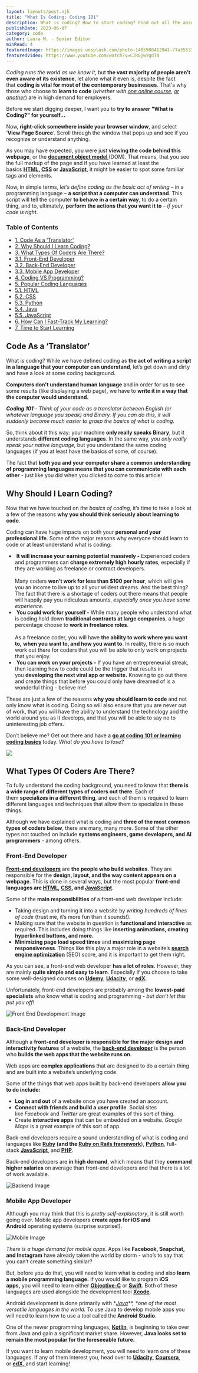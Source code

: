```yaml
---
layout: layouts/post.njk
title: "What Is Coding: Coding 101"
description: What is coding? How to start coding? Find out all the answers in this article!
publishDate: 2023-06-07
category: code
author: Laura M. - Senior Editor
minRead: 4
featuredImage: https://images.unsplash.com/photo-1485988412941-77a35537dae4?ixlib=rb-4.0.3&ixid=M3wxMjA3fDB8MHxzZWFyY2h8MzV8fGNvbXB1dGVyfGVufDB8fDB8fHww&auto=format&fit=crop&w=600&q=60
featuredVideo: https://www.youtube.com/watch?v=CIRGjwYgdT4
---
```

*Coding runs the world as we know it*, but **the vast majority of people aren’t even aware of its existence**, let alone what it even is, despite the fact that **coding is vital for most of the contemporary businesses**. That's why those who choose to **learn to code** (*whether with [one online course](https://www.bitdegree.org/goon/introduction-to-python-programming-udemy), [or another](https://www.bitdegree.org/goon/edx-homepage)*) are in high demand for employers.  

Before we start digging deeper, I want you to **try to answer "What is Coding?" for yourself...**

Now, **right-click somewhere inside your browser window**, and select ‘**View Page Source**’. Scroll through the window that pops up and see if you recognize or understand anything.

As you may have expected, you were just **viewing the code behind this webpage**, or the **[document object model ](https://en.wikipedia.org/wiki/Document_Object_Model)**(DOM). That means, that you see the full markup of the page and if you have learned at least the basics **[HTML](https://en.wikipedia.org/wiki/HTML), [CSS](https://en.wikipedia.org/wiki/Cascading_Style_Sheets) or [JavaScript](https://en.wikipedia.org/wiki/JavaScript)**, it might be easier to spot some familiar tags and elements.

Now, in simple terms, l*et’s define coding as the basic act of writing* – in a programming language – **a script that a computer can understand**. This script will tell the computer **to behave in a certain way**, to do a certain thing, and to, ultimately, **perform the actions that you want it to** – *if your code is right*.



### Table of Contents

* [1. Code As a ‘Translator’](https://www.bitdegree.org/tutorials/what-is-coding/#code-as-a-lsquotranslatorrsquo)
* [2. Why Should I Learn Coding?](https://www.bitdegree.org/tutorials/what-is-coding/#why-should-i-learn-coding)
* [3. What Types Of Coders Are There?](https://www.bitdegree.org/tutorials/what-is-coding/#what-types-of-coders-are-there)
* [3.1. Front-End Developer](https://www.bitdegree.org/tutorials/what-is-coding/#front-end-developer)
* [3.2. Back-End Developer](https://www.bitdegree.org/tutorials/what-is-coding/#back-end-developer)
* [3.3. Mobile App Developer](https://www.bitdegree.org/tutorials/what-is-coding/#mobile-app-developer)
* [4. Coding VS Programming?](https://www.bitdegree.org/tutorials/what-is-coding/#coding-vs-programming)
* [5. Popular Coding Languages](https://www.bitdegree.org/tutorials/what-is-coding/#popular-coding-languages)
* [5.1. HTML](https://www.bitdegree.org/tutorials/what-is-coding/#html)
* [5.2. CSS](https://www.bitdegree.org/tutorials/what-is-coding/#css)
* [5.3. Python](https://www.bitdegree.org/tutorials/what-is-coding/#python)
* [5.4. Java](https://www.bitdegree.org/tutorials/what-is-coding/#java)
* [5.5. JavaScript](https://www.bitdegree.org/tutorials/what-is-coding/#javascript)
* [6. How Can I Fast-Track My Learning?](https://www.bitdegree.org/tutorials/what-is-coding/#how-can-i-fast-track-my-learning)
* [7. Time to Start Learning](https://www.bitdegree.org/tutorials/what-is-coding/#time-to-start-learning)

## Code As a ‘Translator’

<!--StartFragment-->

What is coding? While we have defined coding as **the act of writing a script in a language that your computer can understand**, let’s get down and dirty and have a look at some coding background.

**Computers don't understand human language** and in order for us to see some results (like displaying a web page), we have to **write it in a way that the computer would understand.**

***Coding 101*** - *Think of your code as a translator between English (or whatever language you speak) and Binary. If you can do this, it will suddenly become much easier to grasp the basics of what is coding.*

So, think about it this way: your machine **only really speaks Binary**, but it understands **different coding languages**. In the same way, *you only really speak your native language,* but you understand the same coding languages (if you at least have the basics of some, of course).

The fact that **both you and your computer share a common understanding of programming languages means that you can communicate with each other** - just like you did when you clicked to come to this article!

<!--EndFragment-->

<!--StartFragment-->

## Why Should I Learn Coding?

Now that we have touched on *the basics of coding,* it’s time to take a look at a few of the reasons **why you should think seriously about learning to code**.

Coding can have huge impacts on both your **personal and your professional life**. Some of the major reasons why everyone should learn to code or at least understand what is coding:

*  **It will increase your earning potential massively -** Experienced coders and programmers can **charge extremely high hourly rates**, especially if they are working as freelance or contract developers.\
  \
  Many coders **won’t work for less than $100 per hour**, which will give you an income to live up to all your wildest dreams. And the best thing? The fact that there is a shortage of coders out there means that people will happily pay you ridiculous amounts, *especially once you have some experience*.
*  **You could work for yourself -** While many people who understand what is coding hold down **traditional contracts at large companies**, a huge percentage choose to **work in freelance roles**.\
  \
  As a freelance coder, you will have **the ability to work where you want to,** **when you want to, and how you want to**. In reality, there is so much work out there for coders that you will be able to only work on projects that you enjoy.
*  **You can work on your projects -** If you have an entrepreneurial streak, then learning how to code could be the trigger that results in you **developing the next viral app or website.** Knowing to go out there and create things that before you could only have dreamed of is a wonderful thing - believe me!

These are just a few of the reasons **why you should learn to code** and not only know what is coding. Doing so will also ensure that you are never out of work, that you will have the ability to understand the technology and the world around you as it develops, and that you will be able to say no to uninteresting job offers.

Don’t believe me? Get out there and have a **[go at coding 101 or learning coding basics](https://www.bitdegree.org/learn/)** today. *What do you have to lose?*

<!--EndFragment-->

![](https://images.unsplash.com/photo-1507238691740-187a5b1d37b8?ixlib=rb-4.0.3&ixid=M3wxMjA3fDB8MHxwaG90by1wYWdlfHx8fGVufDB8fHx8fA%3D%3D&auto=format&fit=crop&w=455&q=80)

<!--StartFragment-->

## What Types Of Coders Are There?

To fully understand the coding background, you need to know that **there is a wide range of different types of coders out there**. Each of them **specializes in a different thing**, and each of them is required to learn different languages and techniques that allow them to specialize in these things.

Although we have explained what is coding and **three of the most common types of coders below**, there are many, many more. Some of the other types not touched on include **systems engineers, game developers, and AI programmers** - among others.

<!--EndFragment--><!--StartFragment-->

### Front-End Developer

**[Front-end developers](https://en.wikipedia.org/wiki/Front-end_web_development)** are **the people who build websites**. They are responsible for the **design, layout, and the way content appears on a webpage**. This is done in several ways, but the most popular **front-end languages are [HTML](https://en.wikipedia.org/wiki/HTML), [CSS](https://en.wikipedia.org/wiki/Cascading_Style_Sheets), and [JavaScript](https://en.wikipedia.org/wiki/JavaScript).**

<!--EndFragment-->

<!--StartFragment-->

Some of the **main responsibilities** of a front-end web developer include:

* Taking design and turning it into a website by *writing hundreds of lines of code* (trust me, it’s more fun than it sounds!).
* Making sure that the website in question is **functional and interactive** as required. This includes doing things like **inserting animations, creating hyperlinked buttons, and more.**
* **Minimizing page load speed times** and **maximizing page responsiveness**. Things like this play a major role in a website’s **[search engine optimization](https://en.wikipedia.org/wiki/Search_engine_optimization)** (SEO) score, and it is important to get them right.

As you can see, a front-end web developer **has a lot of roles**. However, they are mainly **quite simple and easy to learn**. Especially if you choose to take some well-designed courses on **[Udemy](https://www.bitdegree.org/goon/udemy)**, **[Udacity](https://www.bitdegree.org/goon/udacity-homepage)**, or **[edX](https://www.bitdegree.org/goon/edx-homepage)**.

Unfortunately, front-end developers are probably among the **lowest-paid specialists** who know what is coding and programming - *but don’t let this put you off!*

<!--EndFragment-->

![Front End Development Image](https://images.unsplash.com/photo-1613068687893-5e85b4638b56?ixlib=rb-4.0.3&ixid=M3wxMjA3fDB8MHxwaG90by1wYWdlfHx8fGVufDB8fHx8fA%3D%3D&auto=format&fit=crop&w=870&q=80 "Front End Development")

<!--StartFragment-->

### Back-End Developer

Although a **front-end developer is responsible for the major design and interactivity features** of a website, the **[back-end developer](https://en.wikipedia.org/wiki/Front_end_and_back_end)** is the person who **builds the web apps that the website runs on**.

<!--EndFragment-->

<!--StartFragment-->

Web apps are **complex applications** that are designed to do a certain thing and are built into a website’s underlying code.

Some of the things that web apps built by back-end developers **allow you to do include:**

* **Log in and out** of a website once you have created an account.
* **Connect with friends and build a user profile**. Social sites like *Facebook* and *Twitter* are great examples of this sort of thing.
* Create **interactive apps** that can be embedded on a website. *Google Maps* is a great example of this sort of app.

Back-end developers require a sound understanding of what is coding and languages like **[Ruby](https://en.wikipedia.org/wiki/Ruby_(programming_language)) (and the [Ruby on Rails framework](https://en.wikipedia.org/wiki/Ruby_on_Rails)**), **[Python](https://en.wikipedia.org/wiki/Python_(programming_language))**, full-stack **[JavaScript](https://en.wikipedia.org/wiki/JavaScript)**, and **[PHP](https://en.wikipedia.org/wiki/PHP)**.

Back-end developers are **in high demand**, which means that they **command higher salaries** on average than front-end developers and that there is a lot of work available.

<!--EndFragment-->

![Backend Image](https://images.unsplash.com/photo-1627398242454-45a1465c2479?ixlib=rb-4.0.3&ixid=M3wxMjA3fDB8MHxwaG90by1wYWdlfHx8fGVufDB8fHx8fA%3D%3D&auto=format&fit=crop&w=774&q=80 "Backend Development")

<!--StartFragment-->

### Mobile App Developer

Although you may think that this is *pretty self-explanatory*, it is still worth going over. Mobile app developers **create apps for iOS and Android** operating systems (surprise surprise!).

<!--EndFragment-->

![Mobile Image](https://images.unsplash.com/photo-1526498460520-4c246339dccb?ixlib=rb-4.0.3&ixid=M3wxMjA3fDB8MHxwaG90by1wYWdlfHx8fGVufDB8fHx8fA%3D%3D&auto=format&fit=crop&w=870&q=80 "Mobile Development ")

<!--StartFragment-->

*There is a huge demand for mobile apps*. Apps like **Facebook, Snapchat, and Instagram** have already taken the world by storm - who’s to say that you can’t create something similar?

But, before you do that, you will need to learn what is coding and also **learn a mobile programming language.** If you would like to program **iOS apps,** you will need to learn either **[Objective-C](https://en.wikipedia.org/wiki/Objective-C)** or **[Swift](https://en.wikipedia.org/wiki/Swift_(programming_language))**. Both of these languages are used alongside the development tool **[Xcode](https://en.wikipedia.org/wiki/Xcode)**.

Android development is done primarily with **[Java](https://en.wikipedia.org/wiki/Java_(programming_language))**, *one of the most versatile languages in the world.* To use Java to develop mobile apps you will need to learn how to use a tool called the **Android Studio**.

One of the newer programming languages, **[Kotlin](https://en.wikipedia.org/wiki/Kotlin_(programming_language))**, is beginning to take over from Java and gain a significant market share. However, **Java looks set to remain the most popular for the foreseeable future.**

If you want to learn mobile development, you will need to learn one of these languages. If any of them interest you, head over to **[Udacity](https://www.bitdegree.org/goon/udacity-homepage)**, **[Coursera](https://www.bitdegree.org/goon/coursera)**, or **[edX](https://www.bitdegree.org/goon/edx-homepage)**,[ ](https://www.bitdegree.org/learn/)and start learning!

<!--EndFragment-->